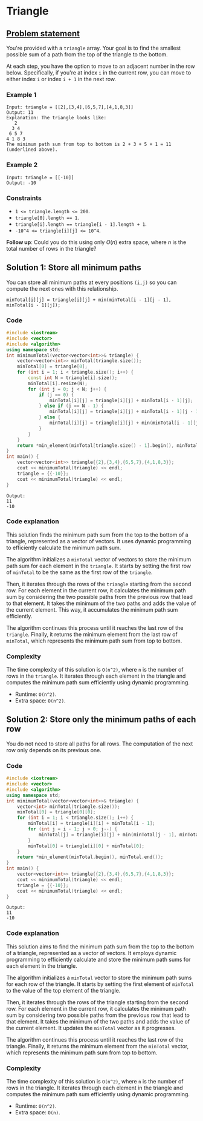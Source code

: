 # Triangle

## [Problem statement](https://leetcode.com/problems/triangle/)

You're provided with a `triangle` array. Your goal is to find the smallest possible sum of a path from the top of the triangle to the bottom.

At each step, you have the option to move to an adjacent number in the row below. Specifically, if you're at index `i` in the current row, you can move to either index `i` or index `i + 1` in the next row. 

### Example 1
```text
Input: triangle = [[2],[3,4],[6,5,7],[4,1,8,3]]
Output: 11
Explanation: The triangle looks like:
   2
  3 4
 6 5 7
4 1 8 3
The minimum path sum from top to bottom is 2 + 3 + 5 + 1 = 11 (underlined above).
```

### Example 2
```text
Input: triangle = [[-10]]
Output: -10
``` 

### Constraints

* `1 <= triangle.length <= 200`.
* `triangle[0].length == 1`.
* `triangle[i].length == triangle[i - 1].length + 1`.
* `-10^4 <= triangle[i][j] <= 10^4`.
 

**Follow up**: Could you do this using only $O(n)$ extra space, where $n$ is the total number of rows in the triangle?

## Solution 1: Store all minimum paths

You can store all minimum paths at every positions `(i,j)` so you can compute the next ones with this relationship.

```text
minTotal[i][j] = triangle[i][j] + min(minTotal[i - 1][j - 1], minTotal[i - 1][j]);
```

### Code
```cpp
#include <iostream>
#include <vector>
#include <algorithm>
using namespace std;
int minimumTotal(vector<vector<int>>& triangle) {
    vector<vector<int>> minTotal(triangle.size());
    minTotal[0] = triangle[0];
    for (int i = 1; i < triangle.size(); i++) {
        const int N = triangle[i].size();
        minTotal[i].resize(N);
        for (int j = 0; j < N; j++) {
            if (j == 0) {
                minTotal[i][j] = triangle[i][j] + minTotal[i - 1][j];
            } else if (j == N - 1) {
                minTotal[i][j] = triangle[i][j] + minTotal[i - 1][j - 1];
            } else {
                minTotal[i][j] = triangle[i][j] + min(minTotal[i - 1][j - 1], minTotal[i - 1][j]);
            }
        }
    }
    return *min_element(minTotal[triangle.size() - 1].begin(), minTotal[triangle.size() - 1].end());
}
int main() {
    vector<vector<int>> triangle{{2},{3,4},{6,5,7},{4,1,8,3}};
    cout << minimumTotal(triangle) << endl;
    triangle = {{-10}};
    cout << minimumTotal(triangle) << endl;
}
```
```text
Output:
11
-10
```

### Code explanation

This solution finds the minimum path sum from the top to the bottom of a triangle, represented as a vector of vectors. It uses dynamic programming to efficiently calculate the minimum path sum.

The algorithm initializes a `minTotal` vector of vectors to store the minimum path sum for each element in the `triangle`. It starts by setting the first row of `minTotal` to be the same as the first row of the `triangle`.

Then, it iterates through the rows of the `triangle` starting from the second row. For each element in the current row, it calculates the minimum path sum by considering the two possible paths from the previous row that lead to that element. It takes the minimum of the two paths and adds the value of the current element. This way, it accumulates the minimum path sum efficiently.

The algorithm continues this process until it reaches the last row of the `triangle`. Finally, it returns the minimum element from the last row of `minTotal`, which represents the minimum path sum from top to bottom.


### Complexity
The time complexity of this solution is `O(n^2)`, where `n` is the number of rows in the `triangle`. It iterates through each element in the triangle and computes the minimum path sum efficiently using dynamic programming.

* Runtime: `O(n^2)`.
* Extra space: `O(n^2)`.

## Solution 2: Store only the minimum paths of each row

You do not need to store all paths for all rows. The computation of the next row only depends on its previous one.

### Code
```cpp
#include <iostream>
#include <vector>
#include <algorithm>
using namespace std;
int minimumTotal(vector<vector<int>>& triangle) {
    vector<int> minTotal(triangle.size());
    minTotal[0] = triangle[0][0];
    for (int i = 1; i < triangle.size(); i++) {
        minTotal[i] = triangle[i][i] + minTotal[i - 1];
        for (int j = i - 1; j > 0; j--) {
            minTotal[j] = triangle[i][j] + min(minTotal[j - 1], minTotal[j]);
        }
        minTotal[0] = triangle[i][0] + minTotal[0];
    }
    return *min_element(minTotal.begin(), minTotal.end());
}
int main() {
    vector<vector<int>> triangle{{2},{3,4},{6,5,7},{4,1,8,3}};
    cout << minimumTotal(triangle) << endl;
    triangle = {{-10}};
    cout << minimumTotal(triangle) << endl;
}
```
```text
Output:
11
-10
```

### Code explanation

This solution aims to find the minimum path sum from the top to the bottom of a triangle, represented as a vector of vectors. It employs dynamic programming to efficiently calculate and store the minimum path sums for each element in the triangle.

The algorithm initializes a `minTotal` vector to store the minimum path sums for each row of the triangle. It starts by setting the first element of `minTotal` to the value of the top element of the triangle.

Then, it iterates through the rows of the triangle starting from the second row. For each element in the current row, it calculates the minimum path sum by considering two possible paths from the previous row that lead to that element. It takes the minimum of the two paths and adds the value of the current element. It updates the `minTotal` vector as it progresses.

The algorithm continues this process until it reaches the last row of the triangle. Finally, it returns the minimum element from the `minTotal` vector, which represents the minimum path sum from top to bottom.


### Complexity
The time complexity of this solution is `O(n^2)`, where `n` is the number of rows in the triangle. It iterates through each element in the triangle and computes the minimum path sum efficiently using dynamic programming.

* Runtime: `O(n^2)`.
* Extra space: `O(n)`.


